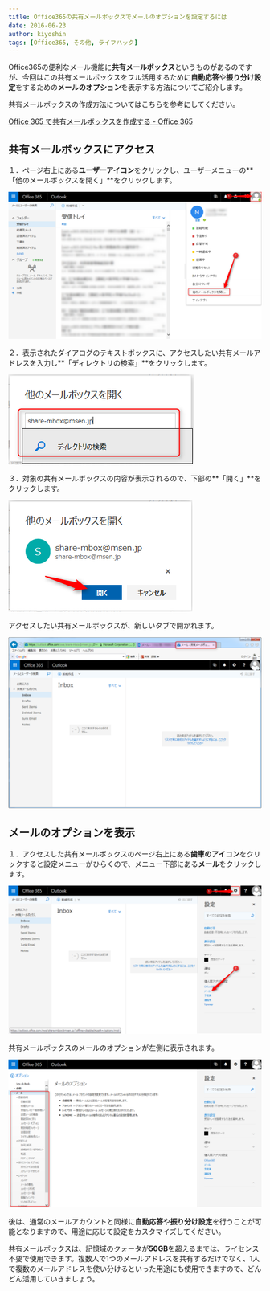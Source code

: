 ```yaml
---
title: Office365の共有メールボックスでメールのオプションを設定するには
date: 2016-06-23
author: kiyoshin
tags: [Office365, その他, ライフハック]
---
```


Office365の便利なメール機能に**共有メールボックス**というものがあるのですが、今回はこの共有メールボックスをフル活用するために**自動応答**や**振り分け設定**をするための**メールのオプション**を表示する方法についてご紹介します。

共有メールボックスの作成方法についてはこちらを参考にしてください。

[Office 365 で共有メールボックスを作成する - Office 365](https://support.office.com/ja-jp/article/Office-365-%E3%81%A7%E5%85%B1%E6%9C%89%E3%83%A1%E3%83%BC%E3%83%AB%E3%83%9C%E3%83%83%E3%82%AF%E3%82%B9%E3%82%92%E4%BD%9C%E6%88%90%E3%81%99%E3%82%8B-871a246d-3acd-4bba-948e-5de8be0544c9)

## 共有メールボックスにアクセス

１．ページ右上にある**ユーザーアイコン**をクリックし、ユーザーメニューの**「他のメールボックスを開く」**をクリックします。

![](images/how-to-use-option-in-shared-mailbox-in-office365-1.png)

２．表示されたダイアログのテキストボックスに、アクセスしたい共有メールアドレスを入力し**「ディレクトリの検索」**をクリックします。

![](images/how-to-use-option-in-shared-mailbox-in-office365-2.png)

３．対象の共有メールボックスの内容が表示されるので、下部の**「開く」**をクリックします。

![](images/how-to-use-option-in-shared-mailbox-in-office365-3.png)

アクセスしたい共有メールボックスが、新しいタブで開かれます。

![](images/how-to-use-option-in-shared-mailbox-in-office365-4.png)

## メールのオプションを表示

１．アクセスした共有メールボックスのページ右上にある**歯車のアイコン**をクリックすると設定メニューがひらくので、メニュー下部にある**メール**をクリックします。

![](images/how-to-use-option-in-shared-mailbox-in-office365-5.png)

共有メールボックスのメールのオプションが左側に表示されます。

![](images/how-to-use-option-in-shared-mailbox-in-office365-6.png)

後は、通常のメールアカウントと同様に**自動応答**や**振り分け設定**を行うことが可能となりますので、用途に応じて設定をカスタマイズしてください。

共有メールボックスは、記憶域のクォータが**50GB**を超えるまでは、ライセンス不要で使用できます。複数人で1つのメールアドレスを共有するだけでなく、1人で複数のメールアドレスを使い分けるといった用途にも使用できますので、どんどん活用していきましょう。